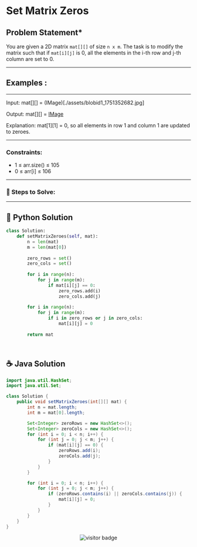 # **Set Matrix Zeros**


## **Problem Statement***
You are given a 2D matrix `mat[][]` of size `n x m`. The task is to modify the matrix such that if `mat[i][j]` is 0, all the elements in the i-th row and j-th column are set to 0.

---

## **Examples :**


---

Input: 
    mat[][] = (IMage)[./assets/blobid1_1751352682.jpg]
    
Output: 
    mat[][] = [IMage](./assets/blobid3_1751352733.jpg)
    
Explanation: mat[1][1] = 0, so all elements in row 1 and column 1 are updated to zeroes.

---



### **Constraints:**
- 1 ≤ arr.size() ≤ 105
- 0 ≤ arr[i] ≤ 106


---

### **🧠 Steps to Solve:**



---


## 🐍 Python Solution

```python
class Solution:
    def setMatrixZeroes(self, mat):
        n = len(mat)
        m = len(mat[0])
        
        zero_rows = set()
        zero_cols = set()
        
        for i in range(n):
            for j in range(m):
                if mat[i][j] == 0:
                    zero_rows.add(i)
                    zero_cols.add(j)
        
        for i in range(n):
            for j in range(m):
                if i in zero_rows or j in zero_cols:
                    mat[i][j] = 0
        
        return mat




```
## ☕️ Java Solution

```java
import java.util.HashSet;
import java.util.Set;

class Solution {
    public void setMatrixZeroes(int[][] mat) {
        int n = mat.length;
        int m = mat[0].length;

        Set<Integer> zeroRows = new HashSet<>();
        Set<Integer> zeroCols = new HashSet<>();
        for (int i = 0; i < n; i++) {
            for (int j = 0; j < m; j++) {
                if (mat[i][j] == 0) {
                    zeroRows.add(i);
                    zeroCols.add(j);
                }
            }
        }

        for (int i = 0; i < n; i++) {
            for (int j = 0; j < m; j++) {
                if (zeroRows.contains(i) || zeroCols.contains(j)) {
                    mat[i][j] = 0;
                }
            }
        }
    }
}

```
<p align="center">
  <img src="https://visitor-badge.laobi.icu/badge?page_id=second-largest-problem" alt="visitor badge"/>

</p>
